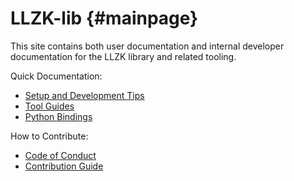 # LLZK-lib {#mainpage}

This site contains both user documentation and internal developer documentation
for the LLZK library and related tooling.

Quick Documentation:
- [Setup and Development Tips](setup.md)
- [Tool Guides](tools.md)
- [Python Bindings](python-bindings.md)

How to Contribute:
- [Code of Conduct](code_of_conduct.md)
- [Contribution Guide](contributing.md)

